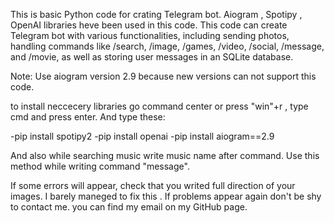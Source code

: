 This is basic Python code for crating Telegram bot.
Aiogram , Spotipy , OpenAI libraries heve been used in this code. 
This code can create Telegram bot with various functionalities, including sending photos, handling commands like /search, /image, /games, /video, /social, /message, and /movie, as well as storing user messages in an SQLite database. 

Note:
Use aiogram version 2.9 because new versions can not support this code.

to install neccecery libraries go command center or press "win"+r , type cmd and press enter.
And type these:

-pip install spotipy2
-pip install openai
-pip install aiogram==2.9

And also while searching music write music name after command.
Use this method while writing command "message".


If some errors will appear, check that you writed full direction of your images. I barely maneged to fix this .
If problems appear again don't be shy to contact me.
you can find my email on my GitHub page.
